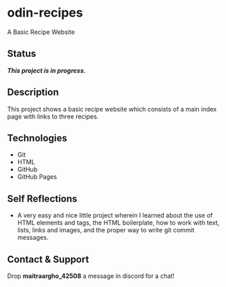 # odin-recipes
A Basic Recipe Website

## Status

***This project is in progress.***

## Description

This project shows a basic recipe website which consists of a main index page with links to three recipes.

## Technologies

* Git
* HTML
* GitHub
* GitHub Pages

## Self Reflections

* A very easy and nice little project wherein I learned about the use of HTML elements and tags, the HTML boilerplate, how to work with text, lists, links and images, and the proper way to write git commit messages.

## Contact & Support

Drop **maitraargho_42508** a message in discord for a chat!